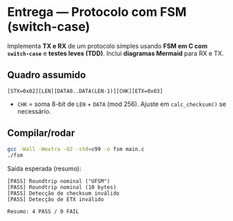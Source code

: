 # Entrega — Protocolo com FSM (switch-case)

Implementa **TX e RX** de um protocolo simples usando **FSM em C com `switch-case`** e **testes leves (TDD)**.
Inclui **diagramas Mermaid** para RX e TX.

## Quadro assumido
```
[STX=0x02][LEN][DATA0..DATA(LEN-1)][CHK][ETX=0x03]
```
- `CHK` = soma 8-bit de `LEN` + `DATA` (mod 256). Ajuste em `calc_checksum()` se necessário.

## Compilar/rodar
```bash
gcc -Wall -Wextra -O2 -std=c99 -o fsm main.c
./fsm
```

Saída esperada (resumo):
```
[PASS] Roundtrip nominal ("UFSM")
[PASS] Roundtrip nominal (10 bytes)
[PASS] Detecção de checksum inválido
[PASS] Detecção de ETX inválido

Resumo: 4 PASS / 0 FAIL
```
